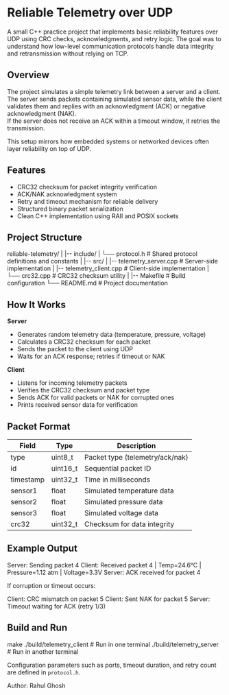 # Reliable Telemetry over UDP

A small C++ practice project that implements basic reliability features over UDP using CRC checks, acknowledgments, and retry logic. The goal was to understand how low-level communication protocols handle data integrity and retransmission without relying on TCP.

## Overview

The project simulates a simple telemetry link between a server and a client.  
The server sends packets containing simulated sensor data, while the client validates them and replies with an acknowledgment (ACK) or negative acknowledgment (NAK).  
If the server does not receive an ACK within a timeout window, it retries the transmission.

This setup mirrors how embedded systems or networked devices often layer reliability on top of UDP.

## Features

- CRC32 checksum for packet integrity verification  
- ACK/NAK acknowledgment system  
- Retry and timeout mechanism for reliable delivery  
- Structured binary packet serialization  
- Clean C++ implementation using RAII and POSIX sockets  

## Project Structure

reliable-telemetry/
|
|-- include/
|   └── protocol.h              # Shared protocol definitions and constants
|
|-- src/
|   |-- telemetry_server.cpp    # Server-side implementation
|   |-- telemetry_client.cpp    # Client-side implementation
|   └── crc32.cpp               # CRC32 checksum utility
|
|-- Makefile                    # Build configuration
└── README.md                   # Project documentation


## How It Works

**Server**
- Generates random telemetry data (temperature, pressure, voltage)
- Calculates a CRC32 checksum for each packet
- Sends the packet to the client using UDP
- Waits for an ACK response; retries if timeout or NAK

**Client**
- Listens for incoming telemetry packets
- Verifies the CRC32 checksum and packet type
- Sends ACK for valid packets or NAK for corrupted ones
- Prints received sensor data for verification

## Packet Format

| Field     | Type     | Description                  |
|------------|----------|------------------------------|
| type       | uint8_t  | Packet type (telemetry/ack/nak) |
| id         | uint16_t | Sequential packet ID         |
| timestamp  | uint32_t | Time in milliseconds         |
| sensor1    | float    | Simulated temperature data   |
| sensor2    | float    | Simulated pressure data      |
| sensor3    | float    | Simulated voltage data       |
| crc32      | uint32_t | Checksum for data integrity  |

## Example Output

Server: Sending packet 4
Client: Received packet 4 | Temp=24.6°C | Pressure=1.12 atm | Voltage=3.3V
Server: ACK received for packet 4


If corruption or timeout occurs:

Client: CRC mismatch on packet 5
Client: Sent NAK for packet 5
Server: Timeout waiting for ACK (retry 1/3)


## Build and Run

make
./build/telemetry_client # Run in one terminal
./build/telemetry_server # Run in another terminal


Configuration parameters such as ports, timeout duration, and retry count are defined in `protocol.h`.

Author: Rahul Ghosh
